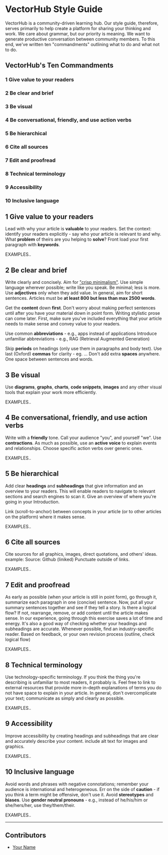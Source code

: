 <!-- TODO: Replace this text with a summary of article for SEO -->

# VectorHub Style Guide

VectorHub is a community-driven learning hub. Our style guide, therefore, serves primarily to help create a platform for sharing your thinking and work. We care about grammar, but our priority is meaning. We want to generate productive conversation between community members. To this end, we've written ten "commandments" outlining what to do and what not to do.

## VectorHub's Ten Commandments

### 1 Give value to your readers
### 2 Be clear and brief
### 3 Be visual
### 4 Be conversational, friendly, and use action verbs
### 5 Be hierarchical
### 6 Cite all sources
### 7 Edit and proofread
### 8 Technical terminology
### 9 Accessibility
### 10 Inclusive language


## 1 Give value to your readers

Lead with why your article is **valuable** to your readers.
Set the context: identify your readers explicitly - say who your article is relevant to and why. What **problem** of theirs are you helping to **solve**?
Front load your first paragraph with **keywords**.

  EXAMPLES..

## 2 Be clear and brief

Write clearly and concisely. Aim for ["crisp minimalism"](https://learn.microsoft.com/en-us/style-guide/top-10-tips-style-voice).
Use simple language wherever possible; write like you speak.
Be minimal; less is more. Use **adjectives** only when they add value.
In general, aim for short sentences. Articles must be **at least 800 but less than max 2500 words**.

Get the **content** down **first**. Don't worry about making perfect sentences until after you have your material down in point form. Writing stylistic prose can come later. First, make sure you've included everything that your article needs to make sense and convey value to your readers.

Use common **abbreviations** - e.g., apps instead of applications
Introduce unfamiliar abbreviations - e.g.,  RAG (Retrieval Augmented Generation)

Skip **periods** on headings (only use them in paragraphs and body text).
Use last (Oxford) **commas** for clarity - eg. ...
Don't add extra **spaces** anywhere. One space between sentences and words.


## 3 Be visual

Use **diagrams**, **graphs**, **charts**, **code snippets**, **images** and any other visual tools that explain your work more efficiently.

  EXAMPLES..

## 4 Be conversational, friendly, and use action verbs

Write with a **friendly** tone. Call your audience "you", and yourself "we".
Use **contractions**. 
As much as possible, use an **active voice** to explain events and relationships. Choose specific action verbs over generic ones. 

  EXAMPLES..

## 5 Be hierarchical

Add clear **headings** and **subheadings** that give information and an overview to your readers. This will enable readers to navigate to relevant sections and search engines to scan it.
Give an overview of where you're going in your Introduction.

Link (scroll-to-anchor) between concepts in your article (or to other articles on the platform) where it makes sense.

  EXAMPLES..

## 6 Cite all sources

Cite sources for all graphics, images, direct quotations, and others' ideas.
example: Source: Github (liniked)
Punctuate outside of links.

  EXAMPLES..

## 7 Edit and proofread

As early as possible (when your article is still in point form), go through it, summarize each paragraph in one (concise) sentence. Now, put all your summary sentences together and see if they tell a story. Is there a logical flow? If not, rearrange, remove, or add content until the article makes sense. In our experience, going through this exercise saves a lot of time and energy. It's also a good way of checking whether your headings and subheadings are accurate.
Whenever possible, find an industry-specific reader.
Based on feedback, or your own revision process (outline, check logical flow)

  EXAMPLES..

## 8 Technical terminology

Use technology-specific terminology. If you think the thing you're describing is unfamiliar to most readers, it probably is. Feel free to link to external resources that provide more in-depth explanations of terms you do not have space to explain in your article.
In general, don't overcomplicate your text; communicate as simply and clearly as possible.

  EXAMPLES..

## 9 Accessibility

Improve accessibility by creating headings and subheadings that are clear and accurately describe your content.
include alt text for images and graphics.

  EXAMPLES..

## 10 Inclusive language

Avoid words and phrases with negative connotations; remember your audience is international and heterogeneous. Err on the side of **caution** - if you think a term might be offensive, don't use it.
Avoid **stereotypes** and **biases**.
Use **gender neutral pronouns** - e.g., instead of he/his/him or she/hers/her, use they/them/their.

  EXAMPLES..

---

## Contributors

- [Your Name](you_social_handle.com)
